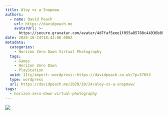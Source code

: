 ```yaml
---
title: Aloy vs a Snapmaw
authors:
  - name: David Peach
    url: https://davidpeach.me
    avatarUrl: >-
      https://secure.gravatar.com/avatar/4d7faf5eee1f055a85788c44936b8995eaab6dfb004e7854ec747ccb272e91ee?s=96&d=mm&r=g
date: 2020-10-24T18:42:00.000Z
metadata:
  categories:
    - Horizon Zero Dawn Virtual Photography
  tags:
    - Games
    - Horizon Zero Dawn
    - PlayStation
  uuid: 11ty/import::wordpress::https://davidpeach.co.uk/?p=37653
  type: wordpress
  url: https://davidpeach.me/2020/10/24/aloy-vs-a-snapmaw/
tags:
  - horizon-zero-dawn-virtual-photography
---
```

[![](/assets/Aloy-vs-a-Snapmaw-2048x1152-MsN0ViPlAbiZ.jpg)](/assets/Aloy-vs-a-Snapmaw-2048x1152-MsN0ViPlAbiZ.jpg)